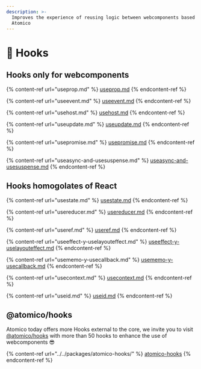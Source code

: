 ```yaml
---
description: >-
  Improves the experience of reusing logic between webcomponents based on
  Atomico
---
```


# 🎣 Hooks

## Hooks only for webcomponents

{% content-ref url="useprop.md" %}
[useprop.md](useprop.md)
{% endcontent-ref %}

{% content-ref url="useevent.md" %}
[useevent.md](useevent.md)
{% endcontent-ref %}

{% content-ref url="usehost.md" %}
[usehost.md](usehost.md)
{% endcontent-ref %}

{% content-ref url="useupdate.md" %}
[useupdate.md](useupdate.md)
{% endcontent-ref %}

{% content-ref url="usepromise.md" %}
[usepromise.md](usepromise.md)
{% endcontent-ref %}

{% content-ref url="useasync-and-usesuspense.md" %}
[useasync-and-usesuspense.md](useasync-and-usesuspense.md)
{% endcontent-ref %}

## Hooks homogolates of React

{% content-ref url="usestate.md" %}
[usestate.md](usestate.md)
{% endcontent-ref %}

{% content-ref url="usereducer.md" %}
[usereducer.md](usereducer.md)
{% endcontent-ref %}

{% content-ref url="useref.md" %}
[useref.md](useref.md)
{% endcontent-ref %}

{% content-ref url="useeffect-y-uselayouteffect.md" %}
[useeffect-y-uselayouteffect.md](useeffect-y-uselayouteffect.md)
{% endcontent-ref %}

{% content-ref url="usememo-y-usecallback.md" %}
[usememo-y-usecallback.md](usememo-y-usecallback.md)
{% endcontent-ref %}

{% content-ref url="usecontext.md" %}
[usecontext.md](usecontext.md)
{% endcontent-ref %}

{% content-ref url="useid.md" %}
[useid.md](useid.md)
{% endcontent-ref %}

## @atomico/hooks

Atomico today offers more Hooks external to the core, we invite you to visit [@atomico/hooks](../../packages/atomico-hooks/) with more than 50 hooks to enhance the use of webcomponents 😎

{% content-ref url="../../packages/atomico-hooks/" %}
[atomico-hooks](../../packages/atomico-hooks/)
{% endcontent-ref %}
